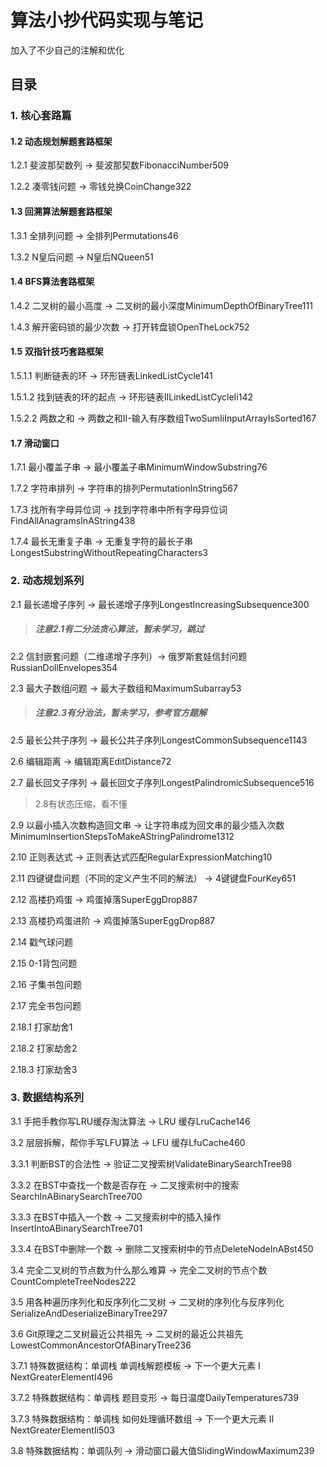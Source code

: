 # 算法小抄代码实现与笔记

加入了不少自己的注解和优化

## 目录

### 1. 核心套路篇

#### 1.2 动态规划解题套路框架

1.2.1 斐波那契数列 -> 斐波那契数FibonacciNumber509

1.2.2 凑零钱问题 -> 零钱兑换CoinChange322

#### 1.3 回溯算法解题套路框架

1.3.1 全排列问题 -> 全排列Permutations46

1.3.2 N皇后问题 -> N皇后NQueen51

#### 1.4 BFS算法套路框架

1.4.2 二叉树的最小高度 -> 二叉树的最小深度MinimumDepthOfBinaryTree111

1.4.3 解开密码锁的最少次数 -> 打开转盘锁OpenTheLock752

#### 1.5 双指针技巧套路框架

1.5.1.1 判断链表的环 -> 环形链表LinkedListCycle141

1.5.1.2 找到链表的环的起点 -> 环形链表IILinkedListCycleIi142

1.5.2.2 两数之和 -> 两数之和II-输入有序数组TwoSumIiInputArrayIsSorted167

#### 1.7 滑动窗口

1.7.1 最小覆盖子串 ->  最小覆盖子串MinimumWindowSubstring76

1.7.2 字符串排列 -> 字符串的排列PermutationInString567

1.7.3 找所有字母异位词 -> 找到字符串中所有字母异位词FindAllAnagramsInAString438

1.7.4 最长无重复子串 -> 无重复字符的最长子串LongestSubstringWithoutRepeatingCharacters3

### 2. 动态规划系列

2.1 最长递增子序列 -> 最长递增子序列LongestIncreasingSubsequence300

> ##### 注意2.1有二分法贪心算法，暂未学习，跳过

2.2 信封嵌套问题（二维递增子序列）-> 俄罗斯套娃信封问题RussianDollEnvelopes354

2.3 最大子数组问题 -> 最大子数组和MaximumSubarray53

> ##### 注意2.3有分治法，暂未学习，参考官方题解

2.5 最长公共子序列 -> 最长公共子序列LongestCommonSubsequence1143

2.6 编辑距离 -> 编辑距离EditDistance72

2.7 最长回文子序列 -> 最长回文子序列LongestPalindromicSubsequence516

> 2.8有状态压缩，看不懂

2.9 以最小插入次数构造回文串 -> 让字符串成为回文串的最少插入次数MinimumInsertionStepsToMakeAStringPalindrome1312

2.10 正则表达式 -> 正则表达式匹配RegularExpressionMatching10

2.11 四键键盘问题（不同的定义产生不同的解法） -> 4键键盘FourKey651

2.12 高楼扔鸡蛋 -> 鸡蛋掉落SuperEggDrop887

2.13 高楼扔鸡蛋进阶 -> 鸡蛋掉落SuperEggDrop887

2.14 戳气球问题

2.15 0-1背包问题

2.16 子集书包问题

2.17 完全书包问题

2.18.1 打家劫舍1

2.18.2 打家劫舍2

2.18.3 打家劫舍3

### 3. 数据结构系列

3.1 手把手教你写LRU缓存淘汰算法 -> LRU 缓存LruCache146

3.2 层层拆解，帮你手写LFU算法 -> LFU 缓存LfuCache460

3.3.1 判断BST的合法性 -> 验证二叉搜索树ValidateBinarySearchTree98

3.3.2 在BST中查找一个数是否存在 -> 二叉搜索树中的搜索SearchInABinarySearchTree700

3.3.3 在BST中插入一个数 -> 二叉搜索树中的插入操作InsertIntoABinarySearchTree701

3.3.4 在BST中删除一个数 -> 删除二叉搜索树中的节点DeleteNodeInABst450

3.4 完全二叉树的节点数为什么那么难算 -> 完全二叉树的节点个数CountCompleteTreeNodes222

3.5 用各种遍历序列化和反序列化二叉树 -> 二叉树的序列化与反序列化SerializeAndDeserializeBinaryTree297

3.6 Git原理之二叉树最近公共祖先 -> 二叉树的最近公共祖先LowestCommonAncestorOfABinaryTree236

3.7.1 特殊数据结构：单调栈 单调栈解题模板 -> 下一个更大元素 I NextGreaterElementI496 

3.7.2 特殊数据结构：单调栈 题目变形 -> 每日温度DailyTemperatures739

3.7.3 特殊数据结构：单调栈 如何处理循环数组 -> 下一个更大元素 II NextGreaterElementIi503

3.8 特殊数据结构：单调队列 -> 滑动窗口最大值SlidingWindowMaximum239